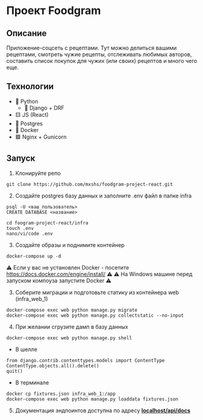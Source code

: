 # Проект Foodgram

## Описание

Приложение-соцсеть с рецептами. Тут можно делиться вашими рецептами, смотреть чужие рецепты, отслеживать любимых авторов, составить список покупок для чужих (или своих) рецептов и много чего еще.

## Технологии
* :snake: Python
  * :lizard: Django + DRF
* :yellow_square: JS (React)
* :elephant: Postgres
* :whale: Docker
* :green_square: Nginx + Gunicorn

## Запуск

1. Клонируйте репо

```
git clone https://github.com/mxshs/foodgram-project-react.git
```

2. Создайте postgres базу данных и заполните .env файл в папке infra

```
psql -U <ваш_пользователь>
CREATE DATABASE <название>
```

```
cd foogram-project-react/infra
touch .env
nano/vi/code .env
```

3. Создайте образы и поднимите контейнер

```
docker-compose up -d
```

:warning: Если у вас не установлен Docker - посетите https://docs.docker.com/engine/install/ :warning:
:warning: На Windows машине перед запуском компоуза запустите Docker :warning:

3. Соберите миграции и подготовьте статику из контейнера web (infra_web_1)

```
docker-compose exec web python manage.py migrate
docker-compose exec web python manage.py collectstatic --no-input
```

4. При желании сгрузите дамп в базу данных

```
docker-compose exec web python manage.py shell
```

   * В шелле

```
from django.contrib.contenttypes.models import ContentType
ContentType.objects.all().delete()
quit()
```

   * В терминале

```
docker cp fixtures.json infra_web_1:/app
docker-compose exec web python manage.py loaddata fixtures.json
```

5. Документация эндпоинтов доступна по адресу [__localhost/api/docs__](http://localhost/api/docs/)
